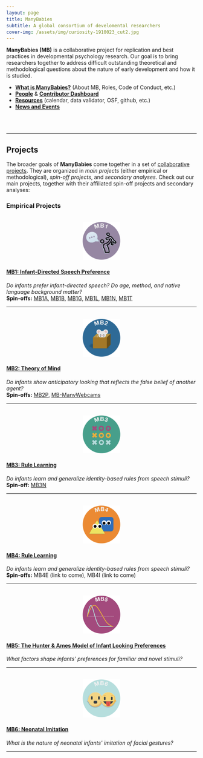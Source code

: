 ```yaml
---
layout: page
title: ManyBabies
subtitle: A global consortium of develomental researchers
cover-img: /assets/img/curiosity-1910023_cut2.jpg
---
```



**ManyBabies (MB)** is a collaborative project for replication and best practices in developmental psychology research. Our goal is to bring researchers together to address difficult outstanding theoretical and methodological questions about the nature of early development and how it is studied. 

* **[What is ManyBabies?]({{site.baseurl}}/about/)** (About MB, Roles, Code of Conduct, etc.)
* **[People]({{site.baseurl}}/people/)** & **[Contributor Dashboard](https://manybabies.shinyapps.io/shiny_mb_map/)**
* **[Resources]({{site.baseurl}}/resources/)** (calendar, data validator, OSF, github, etc.)
* **[News and Events]({{site.baseurl}}/news/)**
<br>
<br>

***

## Projects

The broader goals of <b>ManyBabies</b> come together in a set of <a href="{{site.baseurl}}{% link projects.md %}"> collaborative projects</a>. They are organized in <i>main projects</i> (either empirical or methodological), <i>spin-off projects</i>, and <i>secondary analyses</i>. Check out our main projects, together with their affiliated spin-off projects and secondary analyses:

### Empirical Projects

<section>
  <div class="container">
    <div class="row">
      <div class="col-sm-3 col-xs-6" align="center">
        <br>
        <a href="{{site.baseurl}}/MB1/"><img src="/assets/img/MB1_logo.png" alt="MB1 logo" width="100" height="100"></a>
      </div>
      <div class="col-sm-9">
        <h4><a href="{{site.baseurl}}/MB1L/">MB1: Infant-Directed Speech Preference</a></h4>
        <i>Do infants prefer infant-directed speech? Do age, method, and native language background matter?</i><br>
        <b>Spin-offs:</b> <a href="{{site.baseurl}}/MB1A/">MB1A</a>, <a href="{{site.baseurl}}/MB1B/">MB1B</a>, <a href="{{site.baseurl}}/MB1G/">MB1G</a>, <a href="{{site.baseurl}}/MB1L/">MB1L</a>, <a href="{{site.baseurl}}/MB1N/">MB1N</a>, <a href="{{site.baseurl}}/MB1T/">MB1T</a>
      </div>
    </div>
    <hr>
    <div class="row">
      <div class="col-sm-3 col-xs-6" align="center">
        <br>
        <a href="{{site.baseurl}}/MB2/"><img src="/assets/img/MB2_logo.png" alt="MB2 logo" width="100" height="100"></a>
      </div>
      <div class="col-sm-9">
        <h4><a href="{{site.baseurl}}/MB2/">MB2: Theory of Mind</a></h4>
        <i>Do infants show anticipatory looking that reflects the false belief of another agent?</i><br>
        <b>Spin-offs:</b> <a href="{{site.baseurl}}/MB2P/">MB2P</a>, <a href="{{site.baseurl}}/MB-ManyWebcams/">MB-ManyWebcams</a>
      </div>
    </div>
    <hr>
    <div class="row">
      <div class="col-sm-3 col-xs-6" align="center">
        <br>
        <a href="{{site.baseurl}}/MB3/"><img src="/assets/img/MB3_logo.png" alt="MB3 logo" width="100" height="100"></a>
      </div>
      <div class="col-sm-9">
        <h4><a href="{{site.baseurl}}/MB3/">MB3: Rule Learning</a></h4>
        <i>Do infants learn and generalize identity-based rules from speech stimuli?</i><br>
        <b>Spin-off:</b> <a href="{{site.baseurl}}/MB3N/">MB3N</a>
      </div>
    </div>
    <hr>
    <div class="row">
      <div class="col-sm-3 col-xs-6" align="center">
        <br>
        <a href="{{site.baseurl}}/MB4/"><img src="/assets/img/MB4_logo.png" alt="MB4 logo" width="100" height="100"></a>
      </div>
      <div class="col-sm-9">
        <h4><a href="{{site.baseurl}}/MB4/">MB4: Rule Learning</a></h4>
        <i>Do infants learn and generalize identity-based rules from speech stimuli?</i><br>
        <b>Spin-offs:</b> MB4E (link to come), MB4I (link to come)
      </div>
    </div>
    <hr>
    <div class="row">
      <div class="col-sm-3 col-xs-6" align="center">
        <br>
        <a href="{{site.baseurl}}/MB5/"><img src="/assets/img/MB5_logo.png" alt="MB5 logo" width="100" height="100"></a>
      </div>
      <div class="col-sm-9">
        <h4><a href="{{site.baseurl}}/MB5/">MB5: The Hunter & Ames Model of Infant Looking Preferences</a></h4>
        <i>What factors shape infants’ preferences for familiar and novel stimuli?</i><br>
      </div>
    </div>
    <hr>
    <div class="row">
      <div class="col-sm-3 col-xs-6" align="center">
        <br>
        <a href="{{site.baseurl}}/MB6/"><img src="/assets/img/MB6_logo.png" alt="MB6 logo" width="100" height="100"></a>
      </div>
      <div class="col-sm-9">
        <h4><a href="{{site.baseurl}}/MB6/">MB6: Neonatal Imitation</a></h4>
        <i>What is the nature of neonatal infants' imitation of facial gestures?</i><br>
      </div>
    </div>
    <hr>
  </div>
</section>